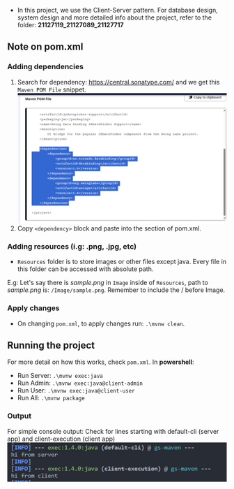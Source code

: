- In this project, we use the Client-Server pattern. For database design, system design and more detailed info about the project, refer to the folder: **21127119_21127089_21127717**

## Note on pom.xml

### Adding dependencies

1. Search for dependency: https://central.sonatype.com/ and we get this `Maven POM File` snippet.
  ![img.png](img.png)
2. Copy `<dependency>` block and paste into the <dependencies> section of pom.xml.

### Adding resources (i.g: .png, .jpg, etc)

- `Resources` folder is to store images or other files except java. Every file in this folder can be accessed with absolute path.

E.g: Let's say there is _sample.png_ in `Image` inside of `Resources`, path to _sample.png_ is: `/Image/sample.png`. Remember to include the / before Image.

### Apply changes

- On changing `pom.xml`, to apply changes run: `.\mvnw clean`.

## Running the project

For more detail on how this works, check `pom.xml`.
In **powershell**:

- Run Server:
  `.\mvnw exec:java`
- Run Admin:
  `.\mvnw exec:java@client-admin`
- Run User:
  `.\mvnw exec:java@client-user`
- Run All: `.\mvnw package`

### Output

For simple console output:
Check for lines starting with default-cli (server app) and client-execution (client app)
![Alt text](image.png)
